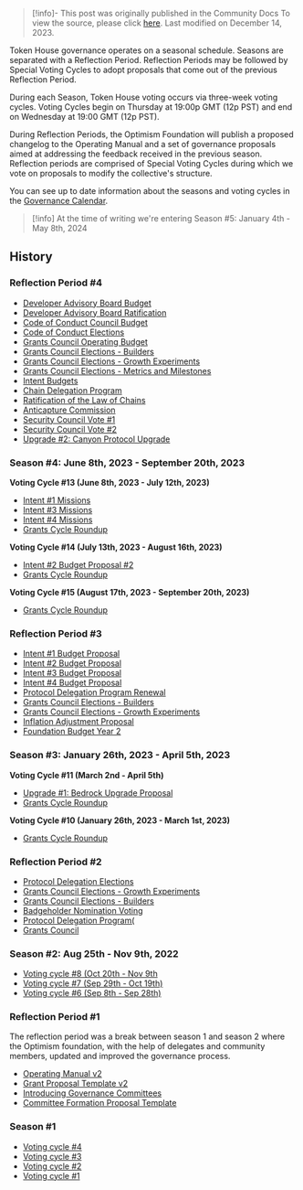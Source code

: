> [!info]- This post was originally published in the Community Docs
> To view the source, please click [here](https://community.optimism.io/docs/governance/token-house-history/). Last modified on December 14, 2023.

<span class="notvisible"></span>
Token House governance operates on a seasonal schedule. Seasons are separated with a Reflection Period. Reflection Periods may be followed by Special Voting Cycles to adopt proposals that come out of the previous Reflection Period.

During each Season, Token House voting occurs via three-week voting cycles. Voting Cycles begin on Thursday at 19:00p GMT (12p PST) and end on Wednesday at 19:00 GMT (12p PST).

During Reflection Periods, the Optimism Foundation will publish a proposed changelog to the Operating Manual and a set of governance proposals aimed at addressing the feedback received in the previous season. Reflection periods are comprised of Special Voting Cycles during which we vote on proposals to modify the collective's structure.

You can see up to date information about the seasons and voting cycles in the [Governance Calendar](https://calendar.google.com/calendar/u/0/r?cid=Y180aHVpNzBpdG0wODllN3Q4cTUwaGVoMWtub0Bncm91cC5jYWxlbmRhci5nb29nbGUuY29t).

> [!info] At the time of writing we're entering Season #5: January 4th - May 8th, 2024
> 

## History

### Reflection Period #4

- [Developer Advisory Board Budget](https://vote.optimism.io/proposals/67269789039629895178640755758170247888863792004069768037736283616310331965838)
- [Developer Advisory Board Ratification](https://vote.optimism.io/proposals/95102633290576253416299445955061077431090693890673037767791097228222587378331)
- [Code of Conduct Council Budget](https://vote.optimism.io/proposals/26993004599223263087505603454119723751877285713239446072681254755783718227511)
- [Code of Conduct Elections](https://vote.optimism.io/proposals/102821998933460159156263544808281872605936639206851804749751748763651967264110)
- [Grants Council Operating Budget](https://vote.optimism.io/proposals/47864371633107534187617995773541299064963460661119440983190542488743950169122)
- [Grants Council Elections - Builders](https://vote.optimism.io/proposals/13644637236772462780287582686131348226526824657027343360896627559283471469688)
- [Grants Council Elections - Growth Experiments](https://vote.optimism.io/proposals/87355419461675705865096288750937924893466943101654806912041265394266455745819)
- [Grants Council Elections - Metrics and Milestones](https://vote.optimism.io/proposals/96868135958111078064987938855232246504506994378309573614627090826820561655088)
- [Intent Budgets](https://vote.optimism.io/proposals/11595556248137084019024264942104169821784001997050285438055123196153848845549)
- [Chain Delegation Program](https://vote.optimism.io/proposals/23645858735980247449510302520189443998369792603230659191221949690963680987113)
- [Ratification of the Law of Chains](https://vote.optimism.io/proposals/112047914448178129124907599845371359974256142096707624346739203514792263033877)
- [Anticapture Commission](https://vote.optimism.io/proposals/22387138384033903985192420283570655912990907953544385753324581204637906644383)
- [Security Council Vote #1](https://vote.optimism.io/proposals/27439950952007920118525230291344523079212068327713298769307857575418374325849)
- [Security Council Vote #2](https://vote.optimism.io/proposals/85591583404433237270543189567126336043697987369929953414380041066767718361144)
- [Upgrade #2: Canyon Protocol Upgrade](https://vote.optimism.io/proposals/20327152654308054166942093105443920402082671769027198649343468266910325783863)

### Season #4: June 8th, 2023 - September 20th, 2023

**Voting Cycle #13 (June 8th, 2023 - July 12th, 2023)**

- [Intent #1 Missions](https://vote.optimism.io/proposals/89065519272487155253137299698235721564519179632704918690534400514930936156393)
- [Intent #3 Missions](https://vote.optimism.io/proposals/76298930109016961673734608568752969826843280855214969572559472848313136347131)
- [Intent #4 Missions](https://vote.optimism.io/proposals/16633367863894036056841722161407059007904922838583677995599242776177398115322)
- [Grants Cycle Roundup](https://gov.optimism.io/t/cycle-13-final-grants-roundup/6454)

**Voting Cycle #14 (July 13th, 2023 - August 16th, 2023)**

- [Intent #2 Budget Proposal #2](https://vote.optimism.io/proposals/46755965320953291432113738397437466520155684451527981335363452666080752126186)
- [Grants Cycle Roundup](https://gov.optimism.io/t/cycle-14-final-grants-roundup/6676)

**Voting Cycle #15 (August 17th, 2023 - September 20th, 2023)**

- [Grants Cycle Roundup](https://gov.optimism.io/t/cycle-15-final-grants-roundup/6858)

### Reflection Period #3

- [Intent #1 Budget Proposal](https://vote.optimism.io/proposals/51738314696473345172141808043782330430064117614433447104828853768775712054864)
- [Intent #2 Budget Proposal](https://vote.optimism.io/proposals/32970701904870446614408373011942917680422376755229075190214017021915019093516)
- [Intent #3 Budget Proposal](https://vote.optimism.io/proposals/94365805422398770067924881378455503928423439630602149628781926844759467250082)
- [Intent #4 Budget Proposal](https://vote.optimism.io/proposals/103695324913424597802389181312722993037601032681914451632412140667432224173014)
- [Protocol Delegation Program Renewal](https://vote.optimism.io/proposals/64930538748268257621925093712454552173772860987977453334165023026835711650357)
- [Grants Council Elections - Builders](https://vote.optimism.io/proposals/2808108363564117434228597137832979672586627356483314020876637262618986508713)
- [Grants Council Elections - Growth Experiments](https://vote.optimism.io/proposals/103713749716503028671815481721039004389156473487450783632177114353117435138377)
- [Inflation Adjustment Proposal](https://vote.optimism.io/proposals/80982553847843251343725022866904947381762263529096361834044805234222094077710)
- [Foundation Budget Year 2](https://vote.optimism.io/proposals/29831001453379581627736734765818959389842109811221412662144194715522205098015)

### Season #3: January 26th, 2023 - April 5th, 2023

**Voting Cycle #11 (March 2nd - April 5th)**

- [Upgrade #1: Bedrock Upgrade Proposal](https://vote.optimism.io/proposals/114732572201709734114347859370226754519763657304898989580338326275038680037913)
- [Grants Cycle Roundup](https://gov.optimism.io/t/cycle-11-final-grants-roundup/5842)

**Voting Cycle #10 (January 26th, 2023 - March 1st, 2023)**

- [Grants Cycle Roundup](https://gov.optimism.io/t/cycle-10-final-grants-roundup/5418)

### Reflection Period #2

- [Protocol Delegation Elections](https://snapshot.org/#/opcollective.eth/proposal/0x88583c43b196ec86cee45345611b582108f1d6933ab688a7cae992a6baa552a6)
- [Grants Council Elections - Growth Experiments](https://snapshot.org/#/opcollective.eth/proposal/0xa9457a5344747a6c272de786419fc7a4e83fcf0f927ef9b1ce767452faa9b453)
- [Grants Council Elections - Builders](https://snapshot.org/#/opcollective.eth/proposal/0xdcff47b93fb17a11411bda1809e22cba72e5131d31624e4c0f2b9dbee6811f5c)
- [Badgeholder Nomination Voting](https://snapshot.org/#/opcollective.eth/proposal/0x22d4c3ab56832de58c1774d1a0aeb61ba6dde8b16c0f8382f85d8935f3ee1f11)
- [Protocol Delegation Program(](https://snapshot.org/#/opcollective.eth/proposal/0x3a1f9a30c47d6060f3b732404f3a6b2ceba3da07be0505ef0f93b6dab7fa3185)
- [Grants Council](https://snapshot.org/#/opcollective.eth/proposal/0x37fc8a6ae60cff2e4e72fe9c0567f739bb9a78262c2ada236892fcbc7af2c32d)

### Season #2: Aug 25th - Nov 9th, 2022

- [Voting cycle #8 (Oct 20th - Nov 9th](https://gov.optimism.io/t/voting-cycle-8-roundup/3742)
- [Voting cycle #7 (Sep 29th - Oct 19th)](https://gov.optimism.io/t/voting-cycle-7-roundup/3586)
- [Voting cycle #6 (Sep 8th - Sep 28th)](https://gov.optimism.io/t/voting-cycle-6-roundup/3481)

### Reflection Period #1

The reflection period was a break between season 1 and season 2 where the Optimism foundation, with the help of delegates and community members, updated and improved the governance process.

- [Operating Manual v2](https://gov.optimism.io/t/operating-manual-of-the-optimism-collective-v0-2-0/3370/8)
- [Grant Proposal Template v2](https://gov.optimism.io/t/grant-proposal-template/3233/15)
- [Introducing Governance Committees](https://gov.optimism.io/t/introducing-governance-committees/3238/60)
- [Committee Formation Proposal Template](https://gov.optimism.io/t/phase-1-committee-formation-proposal-template/3281/9)

### Season #1

- [Voting cycle #4](https://gov.optimism.io/t/voting-cycle-4-roundup/3055)
- [Voting cycle #3](https://gov.optimism.io/t/voting-cycle-3-roundup/2923)
- [Voting cycle #2](https://gov.optimism.io/t/voting-cycle-2-roundup/2754)
- [Voting cycle #1](https://gov.optimism.io/t/voting-cycle-1-roundup/2619)